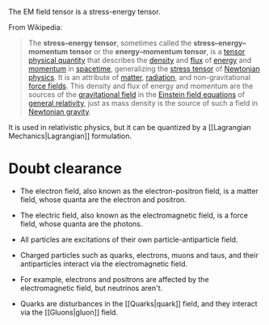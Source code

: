 The EM field tensor is a stress-energy tensor.

From Wikipedia:
> The **stress–energy tensor**, sometimes called the **stress–energy–momentum tensor** or the **energy–momentum tensor**, is a [tensor](https://en.wikipedia.org/wiki/Tensor "Tensor") [physical quantity](https://en.wikipedia.org/wiki/Physical_quantity "Physical quantity") that describes the [density](https://en.wikipedia.org/wiki/Density "Density") and [flux](https://en.wikipedia.org/wiki/Flux "Flux") of [energy](https://en.wikipedia.org/wiki/Energy "Energy") and [momentum](https://en.wikipedia.org/wiki/Momentum "Momentum") in [spacetime](https://en.wikipedia.org/wiki/Spacetime "Spacetime"), generalizing the [stress tensor](https://en.wikipedia.org/wiki/Cauchy_stress_tensor "Cauchy stress tensor") of [Newtonian physics](https://en.wikipedia.org/wiki/Newtonian_physics "Newtonian physics"). It is an attribute of [matter](https://en.wikipedia.org/wiki/Matter "Matter"), [radiation](https://en.wikipedia.org/wiki/Radiation "Radiation"), and non-gravitational [force fields](https://en.wikipedia.org/wiki/Force_field_(physics) "Force field (physics)"). This density and flux of energy and momentum are the sources of the [gravitational field](https://en.wikipedia.org/wiki/Gravitational_field "Gravitational field") in the [Einstein field equations](https://en.wikipedia.org/wiki/Einstein_field_equations "Einstein field equations") of [general relativity](https://en.wikipedia.org/wiki/General_relativity "General relativity"), just as mass density is the source of such a field in [Newtonian gravity](https://en.wikipedia.org/wiki/Newtonian_gravity "Newtonian gravity").


It is used in relativistic physics, but it can be quantized by a [[Lagrangian Mechanics|Lagrangian]] formulation.
# Doubt clearance
- The electron field, also known as the electron-positron field, is a matter field, whose quanta are the electron and positron.
- The electric field, also known as the electromagnetic field, is a force field, whose quanta are the photons.

- All particles are excitations of their own particle-antiparticle field.
- Charged particles such as quarks, electrons, muons and taus, and their antiparticles interact via the electromagnetic field.
- For example, electrons and positrons are affected by the electromagnetic field, but neutrinos aren't.
- Quarks are disturbances in the [[Quarks|quark]] field, and they interact via the [[Gluons|gluon]] field.